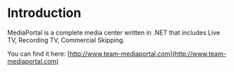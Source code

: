 # Introduction #

MediaPortal is a complete media center written in .NET that includes Live TV, Recording TV, Commercial Skipping.

You can find it here: [http://www.team-mediaportal.com](http://www.team-mediaportal.com)